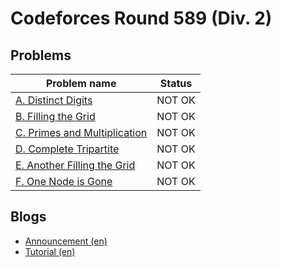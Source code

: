 # Codeforces Round 589 (Div. 2)

## Problems

|Problem name|Status|
|------------|---------|
| [A. Distinct Digits](problems/A._Distinct_Digits.md)|NOT OK|
| [B. Filling the Grid](problems/B._Filling_the_Grid.md)|NOT OK|
| [C. Primes and Multiplication](problems/C._Primes_and_Multiplication.md)|NOT OK|
| [D. Complete Tripartite](problems/D._Complete_Tripartite.md)|NOT OK|
| [E. Another Filling the Grid](problems/E._Another_Filling_the_Grid.md)|NOT OK|
| [F. One Node is Gone](problems/F._One_Node_is_Gone.md)|NOT OK|
## Blogs

- [Announcement (en)](blogs/Announcement_(en).md)
- [Tutorial (en)](blogs/Tutorial_(en).md)
